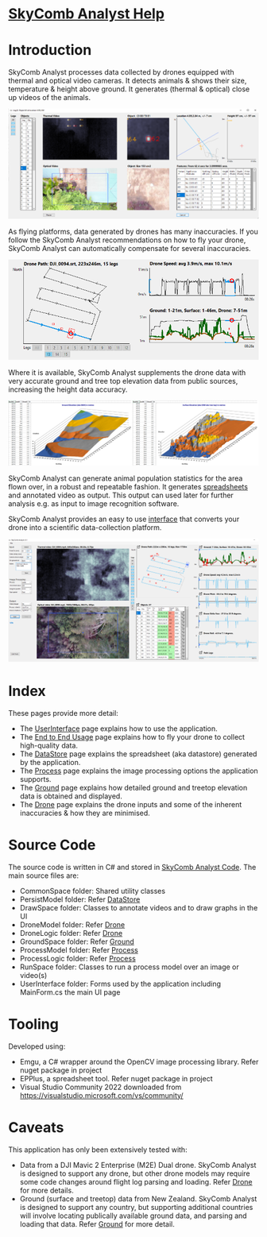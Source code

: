 # [SkyComb Analyst Help](https://github.com/PhilipQuirke/SkyCombAnalystHelp/) 

# Introduction
SkyComb Analyst processes data collected by drones equipped with thermal and optical video cameras. It detects animals & shows their size, temperature & height above ground. It generates (thermal & optical) close up videos of the animals.

![Object Explorer](./Static/ObjectExplorer.png?raw=true "Object Explorer")

As flying platforms, data generated by drones has many inaccuracies. If you follow the SkyComb Analyst recommendations on how to fly your drone, SkyComb Analyst can automatically compensate for several inaccuracies. 

![Path, Speed & Altitude](./Static/Overview1.png?raw=true "Path, Speed & Altitude")

Where it is available, SkyComb Analyst supplements the drone data with very accurate ground and tree top elevation data from public sources, increasing the height data accuracy.

![DEM & DSM Elevations](./Static/Overview2.png?raw=true "DEM & DSM Elevations")

SkyComb Analyst can generate animal population statistics for the area flown over, in a robust and repeatable fashion. It generates [spreadsheets](./DataStore.md) and annotated video as output. This output can used later for further analysis e.g. as input to image recognition software.

SkyComb Analyst provides an easy to use [interface](./UserInterface.md) that converts your drone into a scientific data-collection platform.

![User Interface](./Static/UIExample.png?raw=true "User Interface")


# Index
These pages provide more detail:
- The [UserInterface](./UserInterface.md) page explains how to use the application.  
- The [End to End Usage](./Usage.md) page explains how to fly your drone to collect high-quality data.  
- The [DataStore](./DataStore.md) page explains the spreadsheet (aka datastore) generated by the application.
- The [Process](./Process.md) page explains the image processing options the application supports.
- The [Ground](./Ground.md) page explains how detailed ground and treetop elevation data is obtained and displayed.
- The [Drone](./Drone.md) page explains the drone inputs and some of the inherent inaccuracies & how they are minimised. 


# Source Code
The source code is written in C# and stored in [SkyComb Analyst Code](https://github.com/PhilipQuirke/SkyCombAnalyst/). 
The main source files are:
- CommonSpace folder: Shared utility classes
- PersistModel folder: Refer [DataStore](./DataStore.md)
- DrawSpace folder: Classes to annotate videos and to draw graphs in the UI
- DroneModel folder: Refer [Drone](./Drone.md)
- DroneLogic folder: Refer [Drone](./Drone.md)
- GroundSpace folder: Refer [Ground](./Ground.md)
- ProcessModel folder: Refer [Process](./Process.md) 
- ProcessLogic folder: Refer [Process](./Process.md) 
- RunSpace folder: Classes to run a process model over an image or video(s)
- UserInterface folder: Forms used by the application including MainForm.cs the main UI page


# Tooling 
Developed using:
- Emgu, a C# wrapper around the OpenCV image processing library. Refer nuget package in project
- EPPlus, a spreadsheet tool. Refer nuget package in project
- Visual Studio Community 2022 downloaded from https://visualstudio.microsoft.com/vs/community/

# Caveats
This application has only been extensively tested with:
- Data from a DJI Mavic 2 Enterprise (M2E) Dual drone. SkyComb Analyst is designed to support any drone, but other drone models may require some code changes around flight log parsing and loading. Refer [Drone](./Drone.md) for more details.
- Ground (surface and treetop) data from New Zealand. SkyComb Analyst is designed to support any country, but supporting additional countries will involve locating publically available ground data, and parsing and loading that data. Refer [Ground](./Ground.md) for more detail.
